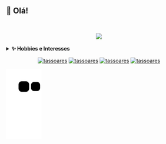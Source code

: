 ## 🖖 Olá!
<div style="display": inline_block"><br>
  <p align="center">
  <img height="200" src="https://i.pinimg.com/originals/66/8d/70/668d70e429507f35a3706e05b6eb13e1.gif?ref=weheartit">
</div>

<details>
    <summary><b>✨ Hobbies e Interesses</b></summary><br/>
    
    - 📺 Assistir doramas, filmes, séries...
    - 👀 Estou interessada em tudo que posso ou não aprender...  
    - 🌱 Atualmente estou aprendendo sobre o ESP8266... 
    - 👽 Estou procurando colaborar?! No momento não...
</details>


<div>
  <p align="center">
    <a href="https://www.instagram.com/ia2comp/" target="blank"><img align="center" src="https://raw.githubusercontent.com/rahuldkjain/github-profile-readme-generator/master/src/images/icons/Social/instagram.svg" alt="tassoares" height="30" width="40" /></a>  
    <a href="https://www.youtube.com/channel/UCXitBlty8aLBLBcCxuR-86Q" target="blank"><img align="center" src="https://raw.githubusercontent.com/rahuldkjain/github-profile-readme-generator/master/src/images/icons/Social/youtube.svg" alt="tassoares" height="30" width="40" /></a>
    <a href="https://sitoshnaa.tumblr.com" target="blank"><img align="center" src="https://github.com/rahuldkjain/github-profile-readme-generator/blob/master/src/images/icons/Social/tumblr.svg" alt="tassoares" height="30" width="40" /></a>
    <a href="https://twitter.com/Samarapunzel" target="blank"><img align="center" src="https://raw.githubusercontent.com/rahuldkjain/github-profile-readme-generator/master/src/images/icons/Social/twitter.svg" alt="tassoares" height="30" width="40" /></a>                   
                                                                                                                                                      
  ![Snake animation](https://github.com/rafaballerini/rafaballerini/blob/output/github-contribution-grid-snake.svg)                                                                                                                                                                                                   
</div>
                                                                                                                                              
